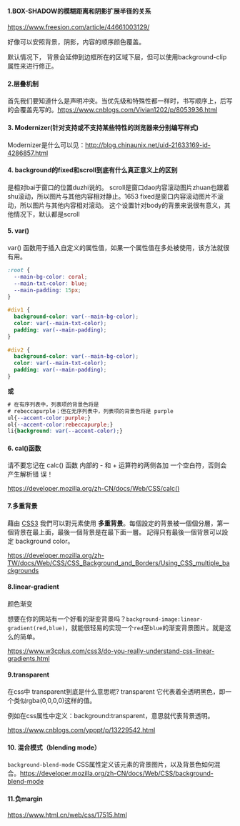 #### 1.BOX-SHADOW的模糊距离和阴影扩展半径的关系

https://www.freesion.com/article/44661003129/

好像可以安照背景，阴影，内容的顺序颜色覆盖。 



默认情况下， 背景会延伸到边框所在的区域下层，但可以使用background-clip 属性来进行修正。

#### 2.层叠机制

首先我们要知道什么是声明冲突。当优先级和特殊性都一样时，书写顺序上，后写的会覆盖先写的。https://www.cnblogs.com/Vivian1202/p/8053936.html

#### 3. Modernizer(针对支持或不支持某些特性的浏览器来分别编写样式)

Modernizer是什么可以见：http://blog.chinaunix.net/uid-21633169-id-4286857.html

#### 4. background的fixed和scroll到底有什么真正意义上的区别

是相对bai于窗口的位置duzhi说的。
scroll是窗口dao内容滚动图片zhuan也跟着shu滚动，所以图片与其他内容相对静止。1653
fixed是窗口内容滚动图片不滚动，所以图片与其他内容相对滚动。
这个设置针对body的背景来说很有意义，其他情况下，默认都是scroll

#### 5. var()

var() 函数用于插入自定义的属性值，如果一个属性值在多处被使用，该方法就很有用。

```css
:root {
  --main-bg-color: coral;
  --main-txt-color: blue;
  --main-padding: 15px;
}
 
#div1 {
  background-color: var(--main-bg-color);
  color: var(--main-txt-color);
  padding: var(--main-padding);
}
 
#div2 {
  background-color: var(--main-bg-color);
  color: var(--main-txt-color);
  padding: var(--main-padding);
}
```

**或**

```css
# 在有序列表中，列表项的背景色将是
# rebeccapurple；但在无序列表中，列表项的背景色将是 purple
ul{--accent-color:purple;}
ol{--accent-color:rebeccapurple;}
li{background: var(--accent-color);}
```

#### 6. cal()函数

请不要忘记在 calc() 函数 内部的 - 和 + 运算符的两侧各加 一个空白符，否则会产生解析错 误！

https://developer.mozilla.org/zh-CN/docs/Web/CSS/calc()



#### 7.多重背景

藉由 [CSS3](https://developer.mozilla.org/en/CSS/CSS3) 我們可以對元素使用 **多重背景**。每個設定的背景被一個個分層，第一個背景在最上面，最後一個背景是在最下面一層。 記得只有最後一個背景可以設定 background color。

https://developer.mozilla.org/zh-TW/docs/Web/CSS/CSS_Background_and_Borders/Using_CSS_multiple_backgrounds



#### 8.linear-gradient

颜色渐变

想要在你的网站有一个好看的渐变背景吗？`background-image:linear-gradient(red,blue)`，就能很轻易的实现一个`red`至`blue`的渐变背景图片。就是这么的简单。

https://www.w3cplus.com/css3/do-you-really-understand-css-linear-gradients.html



#### 9.transparent

在css中 transparent到底是什么意思呢? transparent 它代表着全透明黑色，即一个类似rgba(0,0,0,0)这样的值。

例如在css属性中定义：background:transparent，意思就代表背景透明。

https://www.cnblogs.com/ypppt/p/13229542.html



#### 10. 混合模式（blending mode）

`background-blend-mode` CSS属性定义该元素的背景图片，以及背景色如何混合。https://developer.mozilla.org/zh-CN/docs/Web/CSS/background-blend-mode



#### 11.负margin

https://www.html.cn/web/css/17515.html